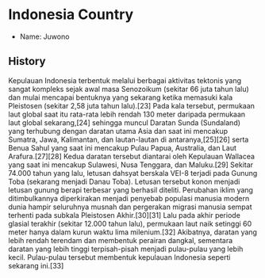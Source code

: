 # Indonesia Country

- Name: Juwono

## History

Kepulauan Indonesia terbentuk melalui berbagai aktivitas tektonis yang sangat kompleks sejak awal masa Senozoikum (sekitar 66 juta tahun lalu) dan mulai mencapai bentuknya yang sekarang ketika memasuki kala Pleistosen (sekitar 2,58 juta tahun lalu).[23] Pada kala tersebut, permukaan laut global saat itu rata-rata lebih rendah 130 meter daripada permukaan laut global sekarang,[24] sehingga muncul Daratan Sunda (Sundaland) yang terhubung dengan daratan utama Asia dan saat ini mencakup Sumatra, Jawa, Kalimantan, dan lautan-lautan di antaranya,[25][26] serta Benua Sahul yang saat ini mencakup Pulau Papua, Australia, dan Laut Arafura.[27][28] Kedua daratan tersebut diantarai oleh Kepulauan Wallacea yang saat ini mencakup Sulawesi, Nusa Tenggara, dan Maluku.[29] Sekitar 74.000 tahun yang lalu, letusan dahsyat berskala VEI-8 terjadi pada Gunung Toba (sekarang menjadi Danau Toba). Letusan tersebut konon menjadi letusan gunung berapi terbesar yang berhasil diteliti. Perubahan iklim yang ditimbulkannya diperkirakan menjadi penyebab populasi manusia modern dunia hampir seluruhnya musnah dan pergerakan migrasi manusia sempat terhenti pada subkala Pleistosen Akhir.[30][31] Lalu pada akhir periode glasial terakhir (sekitar 12.000 tahun lalu), permukaan laut naik setinggi 60 meter hanya dalam kurun waktu lima milenium.[32] Akibatnya, daratan yang lebih rendah terendam dan membentuk perairan dangkal, sementara daratan yang lebih tinggi terpisah-pisah menjadi pulau-pulau yang lebih kecil. Pulau-pulau tersebut membentuk kepulauan Indonesia seperti sekarang ini.[33]